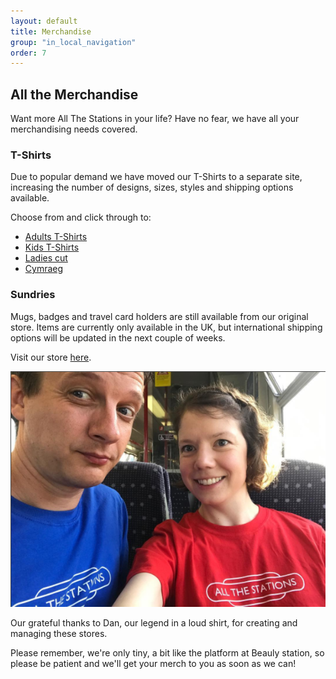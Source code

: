 ```yaml
---
layout: default
title: Merchandise
group: "in_local_navigation"
order: 7
---
```

## All the Merchandise

Want more All The Stations in your life? Have no fear, we have all your merchandising needs covered.

### T-Shirts

Due to popular demand we have moved our T-Shirts to a separate site, increasing the number of designs, sizes, styles and shipping options available.

Choose from and click through to:

* <a href="http://stores.clothes2order.com/dztzstore/all-the-stations/adults/">Adults T-Shirts</a>
* <a href="http://stores.clothes2order.com/dztzstore/all-the-stations/kids/">Kids T-Shirts</a>
* <a href="http://stores.clothes2order.com/dztzstore/all-the-stations/ladies/">Ladies cut</a>
* <a href="http://stores.clothes2order.com/dztzstore/all-the-stations/cymraeg/">Cymraeg</a>

### Sundries

Mugs, badges and travel card holders are still available from our original store. Items are currently only available in the UK, but international shipping options will be updated in the next couple of weeks.

Visit our store <a href="https://www.freewebstore.org/allthestationsmerch">here</a>.

<img src="/static/images/uploads/All The Stations tshirts.png" alt="Geoff &amp; Vicky presenting T-Shirts"/>

Our grateful thanks to Dan, our legend in a loud shirt, for creating and managing these stores. 

Please remember, we're only tiny, a bit like the platform at Beauly station, so please be patient and we'll get your merch to you as soon as we can!